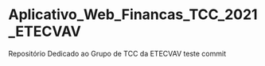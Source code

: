 # Aplicativo_Web_Financas_TCC_2021_ETECVAV
 Repositório Dedicado ao Grupo de TCC da ETECVAV
teste commit